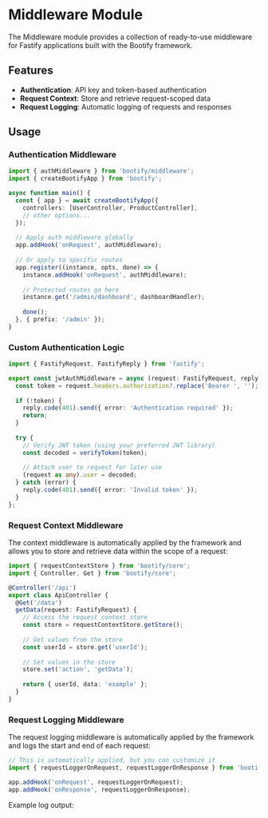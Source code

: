 # Middleware Module

The Middleware module provides a collection of ready-to-use middleware for Fastify applications built with the Bootify framework.

## Features

- **Authentication**: API key and token-based authentication
- **Request Context**: Store and retrieve request-scoped data
- **Request Logging**: Automatic logging of requests and responses

## Usage

### Authentication Middleware

```typescript
import { authMiddleware } from 'bootify/middleware';
import { createBootifyApp } from 'bootify';

async function main() {
  const { app } = await createBootifyApp({
    controllers: [UserController, ProductController],
    // other options...
  });
  
  // Apply auth middleware globally
  app.addHook('onRequest', authMiddleware);
  
  // Or apply to specific routes
  app.register((instance, opts, done) => {
    instance.addHook('onRequest', authMiddleware);
    
    // Protected routes go here
    instance.get('/admin/dashboard', dashboardHandler);
    
    done();
  }, { prefix: '/admin' });
}
```

### Custom Authentication Logic

```typescript
import { FastifyRequest, FastifyReply } from 'fastify';

export const jwtAuthMiddleware = async (request: FastifyRequest, reply: FastifyReply) => {
  const token = request.headers.authorization?.replace('Bearer ', '');
  
  if (!token) {
    reply.code(401).send({ error: 'Authentication required' });
    return;
  }
  
  try {
    // Verify JWT token (using your preferred JWT library)
    const decoded = verifyToken(token);
    
    // Attach user to request for later use
    (request as any).user = decoded;
  } catch (error) {
    reply.code(401).send({ error: 'Invalid token' });
  }
};
```

### Request Context Middleware

The context middleware is automatically applied by the framework and allows you to store and retrieve data within the scope of a request:

```typescript
import { requestContextStore } from 'bootify/core';
import { Controller, Get } from 'bootify/core';

@Controller('/api')
export class ApiController {
  @Get('/data')
  getData(request: FastifyRequest) {
    // Access the request context store
    const store = requestContextStore.getStore();
    
    // Get values from the store
    const userId = store.get('userId');
    
    // Set values in the store
    store.set('action', 'getData');
    
    return { userId, data: 'example' };
  }
}
```

### Request Logging Middleware

The request logging middleware is automatically applied by the framework and logs the start and end of each request:

```typescript
// This is automatically applied, but you can customize it
import { requestLoggerOnRequest, requestLoggerOnResponse } from 'bootify/middleware';

app.addHook('onRequest', requestLoggerOnRequest);
app.addHook('onResponse', requestLoggerOnResponse);
```

Example log output: